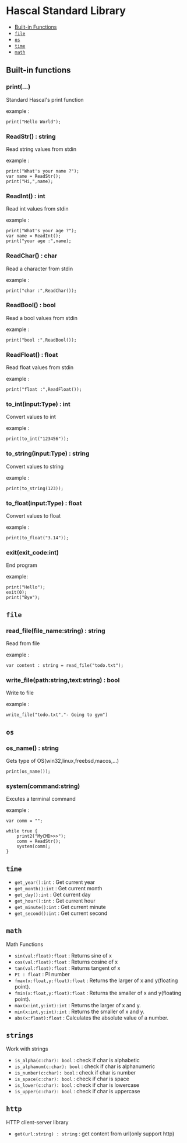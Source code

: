 # Hascal Standard Library

- [Built-in Functions](#built-in-functions)
- [`file`](#file)
- [`os`](#os)
- [`time`](#time)
- [`math`](#math)

## Built-in functions 

### print(...)
Standard Hascal's print function

example :
```
print("Hello World");
```

### ReadStr() : string
Read string values from stdin

example :
```
print("What's your name ?");
var name = ReadStr();
print("Hi,",name);
```

### ReadInt() : int
Read int values from stdin

example :
```
print("What's your age ?");
var name = ReadInt();
print("your age :",name);
```

### ReadChar() : char
Read a character from stdin

example :
```
print("char :",ReadChar());
```

### ReadBool() : bool
Read a bool values from stdin

example :
```
print("bool :",ReadBool());
```

### ReadFloat() : float
Read float values from stdin

example :
```
print("float :",ReadFloat());
```

### to_int(input:Type) : int
Convert values to int

example :
```
print(to_int("123456"));
```

### to_string(input:Type) : string
Convert values to string

example :
```
print(to_string(123));
```

### to_float(input:Type) : float
Convert values to float

example :
```
print(to_float("3.14"));
```

### exit(exit_code:int)
End program

example:
```
print("Hello");
exit(0);
print("Bye");
```

## `file`

### read_file(file_name:string) : string
Read from file

example :
```
var content : string = read_file("todo.txt");
```

### write_file(path:string,text:string) : bool
Write to file

example :
```
write_file("todo.txt","- Going to gym")
```

<!-- ### listdir(path:string) : [string]
Lists dirs,files on a path

example :
```
print(listdir("C:\\"));
``` -->

## `os`

### os_name() : string
Gets type of OS(win32,linux,freebsd,macos,...)

```
print(os_name());
```

### system(command:string)
Excutes a terminal command

example :
```
var comm = "";

while true {
    print2("MyCMD>>>");
    comm = ReadStr();
    system(comm);
}
```

## `time`

- `get_year():int` : Get current year
- `get_month():int` : Get current month
- `get_day():int` : Get current day
- `get_hour():int` : Get current hour
- `get_minute():int` : Get current minute
- `get_second():int` : Get current second


## `math`
Math Functions
- `sin(val:float):float` : Returns sine of x
- `cos(val:float):float` : Returns cosine of x
- `tan(val:float):float` : Returns tangent of x
- `PI : float` : PI number
- `fmax(x:float,y:float):float` : Returns the larger of x and y(floating point). 
- `fmin(x:float,y:float):float` : Returns the smaller of x and y(floating point). 
- `max(x:int,y:int):int` : Returns the larger of x and y. 
- `min(x:int,y:int):int` : Returns the smaller of x and y. 
- `abs(x:float):float` : Calculates the absolute value of a number. 

## `strings`
Work with strings
- `is_alpha(c:char): bool` : check if char is alphabetic
- `is_alphanum(c:char): bool` : check if char is alphanumeric
- `is_number(c:char): bool` : check if char is number
- `is_space(c:char): bool` : check if char is space
- `is_lower(c:char): bool` : check if char is lowercase
- `is_upper(c:char): bool` : check if char is uppercase

## `http`
HTTP client-server library
- `get(url:string) : string` : get content from url(only support http)